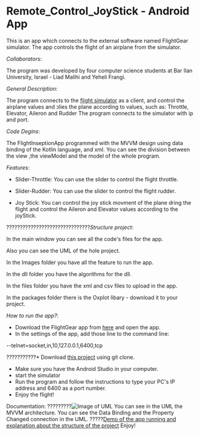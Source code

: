 # Remote_Control_JoyStick - Android App

This is an app which connects to the external software named FlightGear simulator.
The app controls the flight of an airplane from the simulator.

*Collaborators*:

The program was developed by four computer science students at Bar Ilan University, Israel - Liad Malihi and Yeheli Frangi.

*General Description*:

The program connects to the [flight simulator](https://www.flightgear.org/) as a client, and control the airplane values and כlies the plane according to values,
such as: Throttle, Elevator, Aileron and Rudder
The program connects to the simulator with ip and port.

*Code Degins*:

The FlightInseptionApp programmed with the MVVM design using data binding of the Kotlin language, and xml.
You can see the division between the view ,the viewModel and the model of the whole program.

*Features*:
* Slider-Throttle:
You can use the slider to control the flight throttle.

* Slider-Rudder:
You can use the slider to control the flight rudder.

* Joy Stick:
You can control the joy stick movment of the plane dring the flight and control the Aileron and Elevator values according to the joyStick.

???????????????????????????????*Structure project*:

In the main window you can see all the code's files for the app.

Also you can see the UML of the hole project.

In the Images folder you have all the feature to run the app.

In the dll folder you have the algorithms for the dll.

In the files folder you have the xml and csv files to upload in the app.

In the packages folder there is the Oxplot libary - download it to your project.

*How to run the app?*:
* Download the FlightGear app from [here](https://www.flightgear.org/) and open the app.
* In the settings of the app, add those line to the command line:

--telnet=socket,in,10,127.0.0.1,6400,tcp

???????????* Download [this project](https://github.com/ashira-major/FlightDetection) using git clone.
* Make sure you have the Android Studio in your computer.
* start the simulator
* Run the program and follow the instructions to type your PC's IP address and 6400 as a port number.
* Enjoy the flight!

Documentation:
?????????![Image of UML](https://github.com/ashira-major/FlightDetection/blob/master/UML.jpg)
You can see in the UML the MVVM architecture.
You can see the Data Binding and the Property Changed connection in the UML.
?????[Demo of the app running and explanation about the structure of the project](https://youtu.be/AGYCmEJU_LM)
Enjoy!
